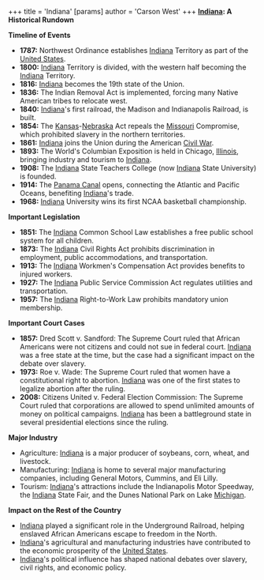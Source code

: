 +++
 title = 'Indiana'
[params]
	author = 'Carson West'
+++
**[Indiana](./../indiana/): A Historical Rundown**

**Timeline of Events**

* **1787:** Northwest Ordinance establishes [Indiana](./../indiana/) Territory as part of the [United States](./../united-states/).
* **1800:** [Indiana](./../indiana/) Territory is divided, with the western half becoming the [Indiana](./../indiana/) Territory.
* **1816:** [Indiana](./../indiana/) becomes the 19th state of the Union.
* **1836:** The Indian Removal Act is implemented, forcing many Native American tribes to relocate west.
* **1840:** [Indiana](./../indiana/)'s first railroad, the Madison and Indianapolis Railroad, is built.
* **1854:** The [Kansas](./../kansas/)-[Nebraska](./../nebraska/) Act repeals the [Missouri](./../missouri/) Compromise, which prohibited slavery in the northern territories.
* **1861:** [Indiana](./../indiana/) joins the Union during the American [Civil War](./../civil-war/).
* **1893:** The World's Columbian Exposition is held in Chicago, [Illinois](./../illinois/), bringing industry and tourism to [Indiana](./../indiana/).
* **1908:** The [Indiana](./../indiana/) State Teachers College (now [Indiana](./../indiana/) State University) is founded.
* **1914:** The [Panama Canal](./../panama-canal/) opens, connecting the Atlantic and Pacific Oceans, benefiting [Indiana](./../indiana/)'s trade.
* **1968:** [Indiana](./../indiana/) University wins its first NCAA basketball championship.

**Important Legislation**

* **1851:** The [Indiana](./../indiana/) Common School Law establishes a free public school system for all children.
* **1873:** The [Indiana](./../indiana/) Civil Rights Act prohibits discrimination in employment, public accommodations, and transportation.
* **1913:** The [Indiana](./../indiana/) Workmen's Compensation Act provides benefits to injured workers.
* **1927:** The [Indiana](./../indiana/) Public Service Commission Act regulates utilities and transportation.
* **1957:** The [Indiana](./../indiana/) Right-to-Work Law prohibits mandatory union membership.

**Important Court Cases**

* **1857:** Dred Scott v. Sandford: The Supreme Court ruled that African Americans were not citizens and could not sue in federal court. [Indiana](./../indiana/) was a free state at the time, but the case had a significant impact on the debate over slavery.
* **1973:** Roe v. Wade: The Supreme Court ruled that women have a constitutional right to abortion. [Indiana](./../indiana/) was one of the first states to legalize abortion after the ruling.
* **2008:** Citizens United v. Federal Election Commission: The Supreme Court ruled that corporations are allowed to spend unlimited amounts of money on political campaigns. [Indiana](./../indiana/) has been a battleground state in several presidential elections since the ruling.

**Major Industry**

* Agriculture: [Indiana](./../indiana/) is a major producer of soybeans, corn, wheat, and livestock.
* Manufacturing: [Indiana](./../indiana/) is home to several major manufacturing companies, including General Motors, Cummins, and Eli Lilly.
* Tourism: [Indiana](./../indiana/)'s attractions include the Indianapolis Motor Speedway, the [Indiana](./../indiana/) State Fair, and the Dunes National Park on Lake [Michigan](./../michigan/).

**Impact on the Rest of the Country**

* [Indiana](./../indiana/) played a significant role in the Underground Railroad, helping enslaved African Americans escape to freedom in the North.
* [Indiana](./../indiana/)'s agricultural and manufacturing industries have contributed to the economic prosperity of the [United States](./../united-states/).
* [Indiana](./../indiana/)'s political influence has shaped national debates over slavery, civil rights, and economic policy.